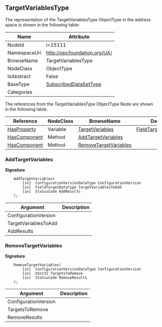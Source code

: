 <!-- objecttype -->
## TargetVariablesType
  
<!-- end of text -->
The representation of the TargetVariablesType ObjectType in the address space is shown in the following table:  

|Name|Attribute|
|---|---|
|NodeId|i=15111|
|NamespaceUri|http://opcfoundation.org/UA/|
|BrowseName|TargetVariablesType|
|NodeClass|ObjectType|
|IsAbstract|False|
|BaseType|[SubscribedDataSetType](../../ObjectTypes/SubscribedDataSetType/readme.md)|
|Categories||

The references from the TargetVariablesType ObjectType Node are shown in the following table:  

|Reference|NodeClass|BrowseName|DataType|TypeDefinition|ModellingRule|
|---|---|---|---|---|---|
|[HasProperty](../../ReferenceTypes/HasProperty/readme.md)|Variable|[TargetVariables](#TargetVariables)|[FieldTargetDataType](../../DataTypes/FieldTargetDataType/readme.md)[]|[PropertyType](../../VariableTypes/PropertyType/readme.md)|[Mandatory](../../Objects/Mandatory/readme.md)|
|[HasComponent](../../ReferenceTypes/HasComponent/readme.md)|Method|[AddTargetVariables](#AddTargetVariables)|||[Optional](../../Objects/Optional/readme.md)|
|[HasComponent](../../ReferenceTypes/HasComponent/readme.md)|Method|[RemoveTargetVariables](#RemoveTargetVariables)|||[Optional](../../Objects/Optional/readme.md)|

### <a name="AddTargetVariables"></a>AddTargetVariables
  
**Signature**
```
    AddTargetVariables(
        [in]  ConfigurationVersionDataType ConfigurationVersion
        [in]  FieldTargetDataType TargetVariablesToAdd
        [in]  StatusCode AddResults
    );
```

|Argument|Description|
|---|---|
|ConfigurationVersion||
|TargetVariablesToAdd||
|AddResults||

### <a name="RemoveTargetVariables"></a>RemoveTargetVariables
  
**Signature**
```
    RemoveTargetVariables(
        [in]  ConfigurationVersionDataType ConfigurationVersion
        [in]  UInt32 TargetsToRemove
        [in]  StatusCode RemoveResults
    );
```

|Argument|Description|
|---|---|
|ConfigurationVersion||
|TargetsToRemove||
|RemoveResults||


